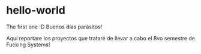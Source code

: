 # hello-world
The first one :D
Buenos días parásitos!

Aquí reportare los proyectos que trataré de llevar a cabo el 8vo semestre de Fucking Systems!
